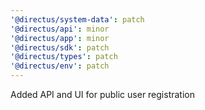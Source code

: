 ```yaml
---
'@directus/system-data': patch
'@directus/api': minor
'@directus/app': minor
'@directus/sdk': patch
'@directus/types': patch
'@directus/env': patch
---
```


Added API and UI for public user registration
